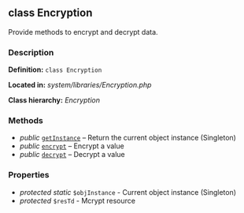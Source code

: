 class Encryption
----------------

Provide methods to encrypt and decrypt data.

### Description ###

**Definition:** `class Encryption`

**Located in:** *system/libraries/Encryption.php*

**Class hierarchy:** *Encryption*



### Methods ###

- *public* [`getInstance`](Encryption/getInstance.md) – Return the current object instance (Singleton)
- *public* [`encrypt`](Encryption/encrypt.md) – Encrypt a value
- *public* [`decrypt`](Encryption/decrypt.md) – Decrypt a value


### Properties ###

- *protected static* `$objInstance` - Current object instance (Singleton)
- *protected* `$resTd` - Mcrypt resource